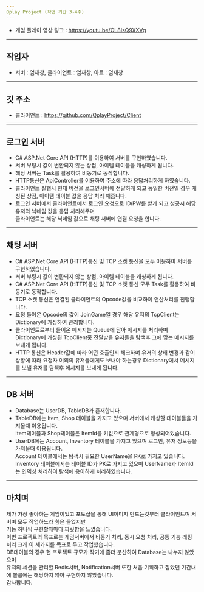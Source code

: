 ```yaml
---
Qplay Project (작업 기간 3~4주)
---
```

* 게임 플레이 영상 링크 : https://youtu.be/OL8IsQ9XXVg
---
작업자
---
* 서버 : 엄재창, 클라이언트 : 엄재창, 아트 : 엄재창
---
깃 주소
---
* 클라이언트 : https://github.com/QplayProject/Client
---
로그인 서버
---
* C# ASP.Net Core API (HTTP)를 이용하여 서버를 구현하였습니다.
* 서버 부팅시 값이 변환되지 않는 상점, 아이템 테이블을 캐싱하게 됩니다.
* 해당 서버는 Task를 활용하여 비동기로 동작합니다.
* HTTP통신은 ApiController를 이용하여 주소에 따라 응답처리하게 하였습니다.
* 클라이언트 실행시 현재 버전을 로그인서버에 전달하게 되고 동일한 버전일 경우 캐싱된 상점, 아이템 테이블 값을 응답 처리 해줍니다.
* 로그인 서버에서 클라이언트에서 로그인 요청으로 ID/PW를 받게 되고 성공시 해당 유저의 닉네임 값을 응답 처리해주며 <br/>
클라이언트는 해당 닉네임 값으로 채팅 서버에 연결 요청을 합니다.
---
채팅 서버
---
* C# ASP.Net Core API (HTTP)통신 및 TCP 소켓 통신을 모두 이용하여 서버를 구현하였습니다.
* 서버 부팅시 값이 변환되지 않는 상점, 아이템 테이블을 캐싱하게 됩니다.
* C# ASP.Net Core API (HTTP)통신 및 TCP 소켓 통신 모두 Task를 활용하여 비동기로 동작합니다.
* TCP 소켓 통신은 연결된 클라이언트의 Opcode값을 비교하여 연산처리를 진행합니다.
* 요청 들어온 Opcode의 값이 JoinGame일 경우 해당 유저의 TcpClient는 Dictionary에 캐싱하여 관리합니다.
* 클라이언트로부터 들어온 메시지는 Queue에 담아 메시지를 처리하며<br/>
Dictionary에 캐싱된 TcpClient중 전달받을 유저들을 탐색후 그에 맞는 메시지를 보내게 됩니다.
* HTTP 통신은 Header값에 따라 어떤 호출인지 체크하며 유저의 상태 변경과 같이<br/>
상황에 따라 요청자 이외의 유저들에게도 보내야 하는경우 Dictionary에서 메시지를 보낼 유저를 탐색후 메시지를 보내게 됩니다.
---
DB 서버
---
* Database는 UserDB, TableDB가 존재합니다.
* TableDB에는 Item, Shop 테이블을 가지고 있으며 서버에서 캐싱할 테이블들을 가져올때 이용됩니다.<br/>
Item테이블과 Shop테이블은 ItemId를 키값으로 관계형으로 형성되어있습니다.
* UserDB에는 Account, Inventory 테이블을 가지고 있으며 로그인, 유저 정보등을 가져올때 이용됩니다.<br/>
Account 테이블에서는 탐색시 필요한 UserName을 PK로 가지고 있습니다.
Inventory 테이블에서는 테이블 ID가 PK로 가지고 있으며 UserName과 ItemId는 인덱싱 처리하여 탐색에 용이하게 처리하였습니다.
---
마치며
---
제가 가장 좋아하는 게임이었고 포토샵을 통해 UI이미지 만드는것부터 클라이언트며 서버며 모두 작업하느라 힘은 들었지만<br/>
기능 하나씩 구현할때마다 짜릿함을 느꼈습니다.<br/>
이번 프로젝트의 목표로는 게임서버에서 비동기 처리, 동시 요청 처리, 공통 기능 래핑 처리 크게 이 세가지를 목표로 두고 작업했습니다.<br/>
DB테이블의 경우 현 프로젝트 규모가 작기에 좀더 분산하여 Database는 나누지 않았으며<br/>
유저의 세션을 관리할 Redis서버, Notification서버 또한 처음 기획하고 잡았던 기간내에 볼륨에는 해당하지 않아 구현하지 않았습니다.<br/>
감사합니다.

